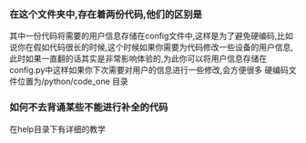 ### 在这个文件夹中,存在着两份代码,他们的区别是
其中一份代码将需要的用户信息存储在config文件中,这样是为了避免硬编码,比如说你在假如代码很长的时候,这个时候如果你需要为代码修改一些设备的用户信息,此时如果一直翻的话其实是非常影响体验的,为此你可以将用户信息存储在config.py中这样如果你下次需要对用户的信息进行一些修改,会方便很多
硬编码文件位置为/python/code_one 目录

### 如何不去背诵某些不能进行补全的代码
在help目录下有详细的教学
